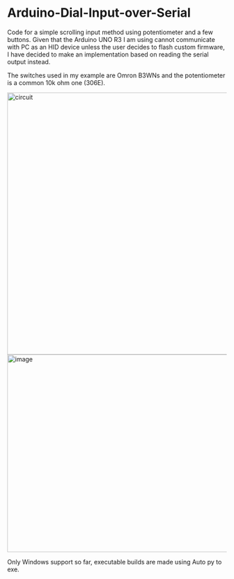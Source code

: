 # Arduino-Dial-Input-over-Serial
Code for a simple scrolling input method using potentiometer and a few buttons. Given that the Arduino UNO R3 I am using cannot communicate with PC as an HID device unless the user decides to flash custom firmware, I have decided to make an implementation based on reading the serial output instead.

The switches used in my example are Omron B3WNs and the potentiometer is a common 10k ohm one (306E).

<img width="1272" height="601" alt="circuit" src="https://github.com/user-attachments/assets/03855a34-4778-40aa-a04d-c2036dd9fc1b" />

<img width="696" height="453" alt="image" src="https://github.com/user-attachments/assets/3c154c02-0140-45f7-8d87-53a98468e5f9" />

Only Windows support so far, executable builds are made using Auto py to exe.

